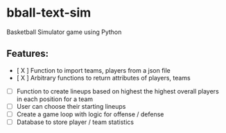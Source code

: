 # bball-text-sim
Basketball Simulator game using Python
## Features:
- [ X ] Function to import teams, players from a json file
- [ X ] Arbitrary functions to return attributes of players, teams
- [ ] Function to create lineups based on highest the highest overall players in each position for a team
- [ ] User can choose their starting lineups
- [ ] Create a game loop with logic for offense / defense
- [ ] Database to store player / team statistics
